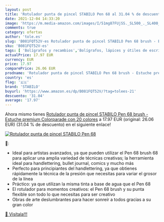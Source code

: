 ```yaml
---
layout: post
title: 'Rotulador punta de pincel STABILO Pen 68 al 31.04 % de descuento'
date: 2021-12-04 14:33:20
image: 'https://m.media-amazon.com/images/I/51mg87FUjSS._SL500_._SL400_.jpg'
comments: true
category: ofertas
author: 'tole.es'
slug: 'B081FQT52V-es Rotulador punta de pincel STABILO Pen 68 brush - Estuche...'
sku: 'B081FQT52V-es'
tags: [ 'Bolígrafos y recambios','Bolígrafos, lápices y útiles de escritura','Oficina y papelería','Rotuladores de punta fina','rotulador','stabilo', ]
actualPrice: 17.97 EUR
currency: EUR
price: 17.97
comparePrice: 26.06 EUR
prodname: 'Rotulador punta de pincel STABILO Pen 68 brush - Estuche premium Colorparade con 20 colores'
country: 'es'
flag: '🇪🇸'
brand: 'STABILO'
buyurl: 'https://www.amazon.es/dp/B081FQT52V/?tag=tolees-21'
descuento: '31.04'
average: '17.97'
---
```


Ahora mismo tienes [Rotulador punta de pincel STABILO Pen 68 brush - Estuche premium Colorparade con 20 colores](https://www.amazon.es/dp/B081FQT52V/?tag=tolees-21) a 17.97 EUR (original: 26.06 EUR) (31.04 %  de descuento) en el siguiente enlace!

[![Rotulador punta de pincel STABILO Pen 68](https://m.media-amazon.com/images/I/51mg87FUjSS._SL500_._SL400_.jpg)](https://www.amazon.es/dp/B081FQT52V/?tag=tolees-21)

🔎:

- Ideal para artistas avanzados, ya que pueden utilizar el Pen 68 brush 68 para aplicar una amplia variedad de técnicas creativas; la herramienta ideal para handlettering, bullet journal, comics y mucho más
- Perfecto para principiantes del handlettering, ya que obtienes rápidamente la técnica de la presión que necesitas para variar el grosor de la línea
- Práctico: ya que utilizan la misma tinta a base de agua que el Pen 68
- El rotulador para momentos creativos: el Pen 68 brush y su punta flexible son todo lo que necesitas para ser creativo
- Obras de arte deslumbrantes para hacer sonreír a todos gracias a su gran color

[🛒 Visítala!!!](https://www.amazon.es/dp/B081FQT52V/?tag=tolees-21)
